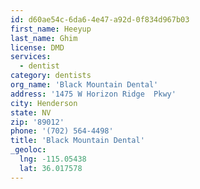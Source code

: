 ```yaml
---
id: d60ae54c-6da6-4e47-a92d-0f834d967b03
first_name: Heeyup
last_name: Ghim
license: DMD
services:
  - dentist
category: dentists
org_name: 'Black Mountain Dental'
address: '1475 W Horizon Ridge  Pkwy'
city: Henderson
state: NV
zip: '89012'
phone: '(702) 564-4498'
title: 'Black Mountain Dental'
_geoloc:
  lng: -115.05438
  lat: 36.017578
---
```

